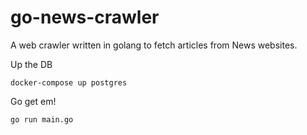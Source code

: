 # go-news-crawler
A web crawler written in golang to fetch articles from News websites.

Up the DB
```
docker-compose up postgres
```

Go get em!
```
go run main.go
```